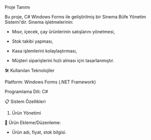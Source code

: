 Proje Tanımı

Bu proje, C# Windows Forms ile geliştirilmiş bir Sinema Büfe Yönetim Sistemi'dir. Sinema işletmelerinin:

- Mısır, içecek, çay ürünlerinin satışlarını yönetmesi,

- Stok takibi yapması,

- Kasa işlemlerini kolaylaştırması,

- Müşteri siparişlerini hızlı alması için tasarlanmıştır.

🛠 Kullanılan Teknolojiler

Platform: Windows Forms (.NET Framework)

Programlama Dili: C#

📋 Sistem Özellikleri

1. Ürün Yönetimi
   
🍿 Ürün Ekleme/Düzenleme:

- Ürün adı, fiyat, stok bilgisi.





